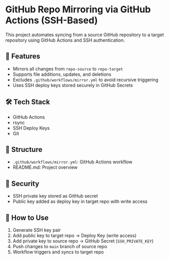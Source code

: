 # GitHub Repo Mirroring via GitHub Actions (SSH-Based)

This project automates syncing from a source GitHub repository to a target repository using GitHub Actions and SSH authentication.

## 🔧 Features
- Mirrors all changes from `repo-source` to `repo-target`
- Supports file additions, updates, and deletions
- Excludes `.github/workflows/mirror.yml` to avoid recursive triggering
- Uses SSH deploy keys stored securely in GitHub Secrets

## 🛠 Tech Stack
- GitHub Actions
- rsync
- SSH Deploy Keys
- Git

## 📂 Structure
- `.github/workflows/mirror.yml`: GitHub Actions workflow
- README.md: Project overview

## 🔐 Security
- SSH private key stored as GitHub secret
- Public key added as deploy key in target repo with write access

## 🚀 How to Use
1. Generate SSH key pair
2. Add public key to target repo → Deploy Key (write access)
3. Add private key to source repo → GitHub Secret (`SSH_PRIVATE_KEY`)
4. Push changes to `main` branch of source repo
5. Workflow triggers and syncs to target repo
